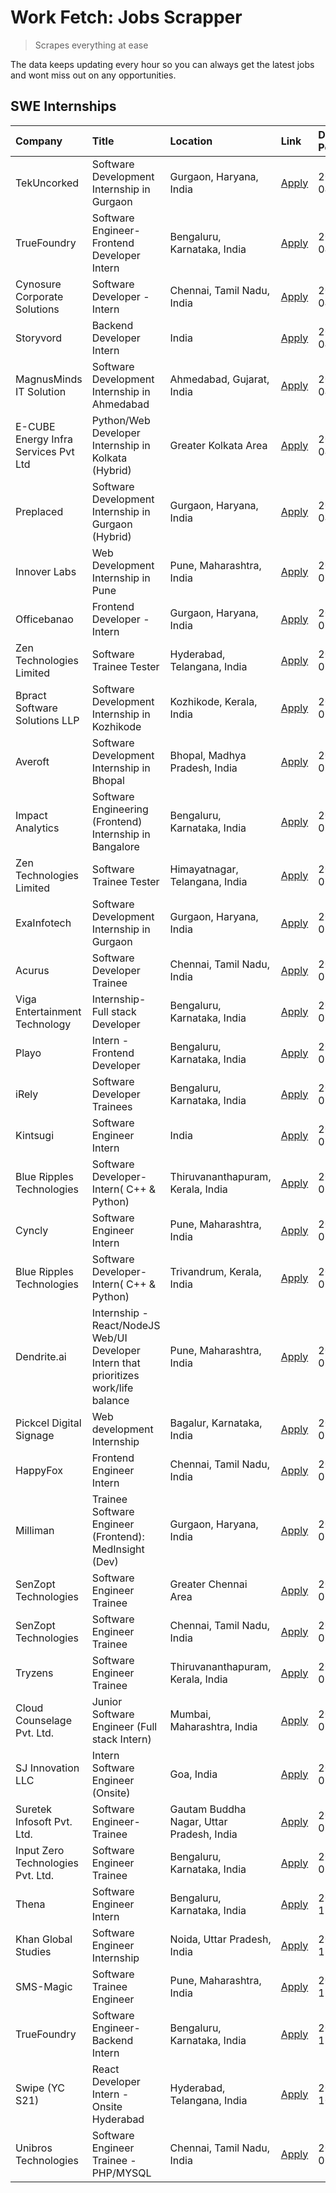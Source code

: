 # Work Fetch: Jobs Scrapper
> Scrapes everything at ease

The data keeps updating every hour so you can always get the latest jobs and wont miss out on any opportunities.

## SWE Internships
<!--START_SECTION:workfetch-->
| Company                              | Title                                                                                | Location                                  | Link                                                                                                                                                                                                                                                                                                    | Date Posted   |
|:-------------------------------------|:-------------------------------------------------------------------------------------|:------------------------------------------|:--------------------------------------------------------------------------------------------------------------------------------------------------------------------------------------------------------------------------------------------------------------------------------------------------------|:--------------|
| TekUncorked                          | Software Development Internship in Gurgaon                                           | Gurgaon, Haryana, India                   | [Apply](https://in.linkedin.com/jobs/view/software-development-internship-in-gurgaon-at-tekuncorked-3887479133?position=13&pageNum=0&refId=DPLCu%2BobasAg0g%2BVmwWOOg%3D%3D&trackingId=d71QpErHCmDkxiR8a64GBA%3D%3D&trk=public_jobs_jserp-result_search-card)                                           | 2024-04-05    |
| TrueFoundry                          | Software Engineer- Frontend Developer Intern                                         | Bengaluru, Karnataka, India               | [Apply](https://in.linkedin.com/jobs/view/software-engineer-frontend-developer-intern-at-truefoundry-3887320206?position=28&pageNum=0&refId=DPLCu%2BobasAg0g%2BVmwWOOg%3D%3D&trackingId=ybc3Zwvfs0wyskzNJVhv1w%3D%3D&trk=public_jobs_jserp-result_search-card)                                          | 2024-04-05    |
| Cynosure Corporate Solutions         | Software Developer -Intern                                                           | Chennai, Tamil Nadu, India                | [Apply](https://in.linkedin.com/jobs/view/software-developer-intern-at-cynosure-corporate-solutions-3884767755?position=34&pageNum=0&refId=DPLCu%2BobasAg0g%2BVmwWOOg%3D%3D&trackingId=qRmiSCETpqrFqagcEnqqaw%3D%3D&trk=public_jobs_jserp-result_search-card)                                           | 2024-04-04    |
| Storyvord                            | Backend Developer Intern                                                             | India                                     | [Apply](https://in.linkedin.com/jobs/view/backend-developer-intern-at-storyvord-3518938006?position=53&pageNum=0&refId=DPLCu%2BobasAg0g%2BVmwWOOg%3D%3D&trackingId=HhmEkVCUEcc3te4AxSPYew%3D%3D&trk=public_jobs_jserp-result_search-card)                                                               | 2024-04-04    |
| MagnusMinds IT Solution              | Software Development Internship in Ahmedabad                                         | Ahmedabad, Gujarat, India                 | [Apply](https://in.linkedin.com/jobs/view/software-development-internship-in-ahmedabad-at-magnusminds-it-solution-3883933909?position=44&pageNum=0&refId=DPLCu%2BobasAg0g%2BVmwWOOg%3D%3D&trackingId=0gze3%2BoSHqAqggz5k7NbuA%3D%3D&trk=public_jobs_jserp-result_search-card)                           | 2024-04-03    |
| E-CUBE Energy Infra Services Pvt Ltd | Python/Web Developer Internship in Kolkata (Hybrid)                                  | Greater Kolkata Area                      | [Apply](https://in.linkedin.com/jobs/view/python-web-developer-internship-in-kolkata-hybrid-at-e-cube-energy-infra-services-pvt-ltd-3882160442?position=24&pageNum=0&refId=DPLCu%2BobasAg0g%2BVmwWOOg%3D%3D&trackingId=7FuctpsMx9BNY17AeMm7fg%3D%3D&trk=public_jobs_jserp-result_search-card)           | 2024-04-02    |
| Preplaced                            | Software Development Internship in Gurgaon (Hybrid)                                  | Gurgaon, Haryana, India                   | [Apply](https://in.linkedin.com/jobs/view/software-development-internship-in-gurgaon-hybrid-at-preplaced-3880567870?position=26&pageNum=0&refId=DPLCu%2BobasAg0g%2BVmwWOOg%3D%3D&trackingId=WqauiEGCwkRUJeWaNNo41g%3D%3D&trk=public_jobs_jserp-result_search-card)                                      | 2024-04-01    |
| Innover Labs                         | Web Development Internship in Pune                                                   | Pune, Maharashtra, India                  | [Apply](https://in.linkedin.com/jobs/view/web-development-internship-in-pune-at-innover-labs-3875494237?position=9&pageNum=0&refId=DPLCu%2BobasAg0g%2BVmwWOOg%3D%3D&trackingId=X9NRVfvTAn2D6R%2FtWIP9Hw%3D%3D&trk=public_jobs_jserp-result_search-card)                                                 | 2024-03-28    |
| Officebanao                          | Frontend Developer - Intern                                                          | Gurgaon, Haryana, India                   | [Apply](https://in.linkedin.com/jobs/view/frontend-developer-intern-at-officebanao-3871265915?position=14&pageNum=0&refId=DPLCu%2BobasAg0g%2BVmwWOOg%3D%3D&trackingId=dMwHbYjWZ1tJ4w44ckXGeA%3D%3D&trk=public_jobs_jserp-result_search-card)                                                            | 2024-03-28    |
| Zen Technologies Limited             | Software Trainee Tester                                                              | Hyderabad, Telangana, India               | [Apply](https://in.linkedin.com/jobs/view/software-trainee-tester-at-zen-technologies-limited-3872036112?position=15&pageNum=0&refId=DPLCu%2BobasAg0g%2BVmwWOOg%3D%3D&trackingId=S1f5oAxfttHpnWsZ9UnamQ%3D%3D&trk=public_jobs_jserp-result_search-card)                                                 | 2024-03-27    |
| Bpract Software Solutions LLP        | Software Development Internship in Kozhikode                                         | Kozhikode, Kerala, India                  | [Apply](https://in.linkedin.com/jobs/view/software-development-internship-in-kozhikode-at-bpract-software-solutions-llp-3874054300?position=21&pageNum=0&refId=DPLCu%2BobasAg0g%2BVmwWOOg%3D%3D&trackingId=P4z%2BWir%2BNoH0CR34WQpJ1w%3D%3D&trk=public_jobs_jserp-result_search-card)                   | 2024-03-27    |
| Averoft                              | Software Development Internship in Bhopal                                            | Bhopal, Madhya Pradesh, India             | [Apply](https://in.linkedin.com/jobs/view/software-development-internship-in-bhopal-at-averoft-3874051550?position=50&pageNum=0&refId=DPLCu%2BobasAg0g%2BVmwWOOg%3D%3D&trackingId=ml%2FbAt%2F400fNUM8OMS2C4Q%3D%3D&trk=public_jobs_jserp-result_search-card)                                            | 2024-03-27    |
| Impact Analytics                     | Software Engineering (Frontend) Internship in Bangalore                              | Bengaluru, Karnataka, India               | [Apply](https://in.linkedin.com/jobs/view/software-engineering-frontend-internship-in-bangalore-at-impact-analytics-3872535077?position=5&pageNum=0&refId=DPLCu%2BobasAg0g%2BVmwWOOg%3D%3D&trackingId=nmx2Up0GWLFhrREarAEL7A%3D%3D&trk=public_jobs_jserp-result_search-card)                            | 2024-03-26    |
| Zen Technologies Limited             | Software Trainee Tester                                                              | Himayatnagar, Telangana, India            | [Apply](https://in.linkedin.com/jobs/view/software-trainee-tester-at-zen-technologies-limited-3872100214?position=11&pageNum=0&refId=DPLCu%2BobasAg0g%2BVmwWOOg%3D%3D&trackingId=HW2oXKum7IPquBzgyh8ebQ%3D%3D&trk=public_jobs_jserp-result_search-card)                                                 | 2024-03-26    |
| ExaInfotech                          | Software Development Internship in Gurgaon                                           | Gurgaon, Haryana, India                   | [Apply](https://in.linkedin.com/jobs/view/software-development-internship-in-gurgaon-at-exainfotech-3872534185?position=16&pageNum=0&refId=DPLCu%2BobasAg0g%2BVmwWOOg%3D%3D&trackingId=CZZucnQgEA86rGVq9hxj8A%3D%3D&trk=public_jobs_jserp-result_search-card)                                           | 2024-03-26    |
| Acurus                               | Software Developer Trainee                                                           | Chennai, Tamil Nadu, India                | [Apply](https://in.linkedin.com/jobs/view/software-developer-trainee-at-acurus-3871400616?position=23&pageNum=0&refId=DPLCu%2BobasAg0g%2BVmwWOOg%3D%3D&trackingId=juKtQgbZaI45SDtUvaLpBA%3D%3D&trk=public_jobs_jserp-result_search-card)                                                                | 2024-03-26    |
| Viga Entertainment Technology        | Internship-Full stack Developer                                                      | Bengaluru, Karnataka, India               | [Apply](https://in.linkedin.com/jobs/view/internship-full-stack-developer-at-viga-entertainment-technology-3870669789?position=32&pageNum=0&refId=DPLCu%2BobasAg0g%2BVmwWOOg%3D%3D&trackingId=cdNM%2BlPJ4qpHNsutny6r0A%3D%3D&trk=public_jobs_jserp-result_search-card)                                  | 2024-03-25    |
| Playo                                | Intern - Frontend Developer                                                          | Bengaluru, Karnataka, India               | [Apply](https://in.linkedin.com/jobs/view/intern-frontend-developer-at-playo-3864131172?position=7&pageNum=0&refId=DPLCu%2BobasAg0g%2BVmwWOOg%3D%3D&trackingId=6T5H6BshVxjxkQ5zN3FEPA%3D%3D&trk=public_jobs_jserp-result_search-card)                                                                   | 2024-03-22    |
| iRely                                | Software Developer Trainees                                                          | Bengaluru, Karnataka, India               | [Apply](https://in.linkedin.com/jobs/view/software-developer-trainees-at-irely-3860566039?position=3&pageNum=0&refId=DPLCu%2BobasAg0g%2BVmwWOOg%3D%3D&trackingId=SahdyjScDnBjfUpg9cSxMw%3D%3D&trk=public_jobs_jserp-result_search-card)                                                                 | 2024-03-18    |
| Kintsugi                             | Software Engineer Intern                                                             | India                                     | [Apply](https://in.linkedin.com/jobs/view/software-engineer-intern-at-kintsugi-3857074071?position=38&pageNum=0&refId=DPLCu%2BobasAg0g%2BVmwWOOg%3D%3D&trackingId=v3Nvjgr0%2FcRnKusPmEBm%2Bg%3D%3D&trk=public_jobs_jserp-result_search-card)                                                            | 2024-03-16    |
| Blue Ripples Technologies            | Software Developer- Intern( C++ & Python)                                            | Thiruvananthapuram, Kerala, India         | [Apply](https://in.linkedin.com/jobs/view/software-developer-intern-c%2B%2B-python-at-blue-ripples-technologies-3855594494?position=20&pageNum=0&refId=DPLCu%2BobasAg0g%2BVmwWOOg%3D%3D&trackingId=QmCjvHOFBWEPa55%2BLa4hSQ%3D%3D&trk=public_jobs_jserp-result_search-card)                             | 2024-03-14    |
| Cyncly                               | Software Engineer Intern                                                             | Pune, Maharashtra, India                  | [Apply](https://in.linkedin.com/jobs/view/software-engineer-intern-at-cyncly-3853990178?position=19&pageNum=0&refId=DPLCu%2BobasAg0g%2BVmwWOOg%3D%3D&trackingId=Rsfwb%2Bxb05uC4rzTO5TRLA%3D%3D&trk=public_jobs_jserp-result_search-card)                                                                | 2024-03-13    |
| Blue Ripples Technologies            | Software Developer- Intern( C++  & Python)                                           | Trivandrum, Kerala, India                 | [Apply](https://in.linkedin.com/jobs/view/software-developer-intern-c%2B%2B-python-at-blue-ripples-technologies-3856150730?position=22&pageNum=0&refId=DPLCu%2BobasAg0g%2BVmwWOOg%3D%3D&trackingId=XFegxrog1HUsP%2BBjTVs88A%3D%3D&trk=public_jobs_jserp-result_search-card)                             | 2024-03-13    |
| Dendrite.ai                          | Internship - React/NodeJS Web/UI Developer Intern that prioritizes work/life balance | Pune, Maharashtra, India                  | [Apply](https://in.linkedin.com/jobs/view/internship-react-nodejs-web-ui-developer-intern-that-prioritizes-work-life-balance-at-dendrite-ai-3853583200?position=40&pageNum=0&refId=DPLCu%2BobasAg0g%2BVmwWOOg%3D%3D&trackingId=iEctlEye4BBzSz%2FLBEkvbw%3D%3D&trk=public_jobs_jserp-result_search-card) | 2024-03-12    |
| Pickcel Digital Signage              | Web development Internship                                                           | Bagalur, Karnataka, India                 | [Apply](https://in.linkedin.com/jobs/view/web-development-internship-at-pickcel-digital-signage-3849506118?position=59&pageNum=0&refId=DPLCu%2BobasAg0g%2BVmwWOOg%3D%3D&trackingId=1sEQ23zzM5djEKhMTfOxMw%3D%3D&trk=public_jobs_jserp-result_search-card)                                               | 2024-03-08    |
| HappyFox                             | Frontend Engineer Intern                                                             | Chennai, Tamil Nadu, India                | [Apply](https://in.linkedin.com/jobs/view/frontend-engineer-intern-at-happyfox-3848357951?position=52&pageNum=0&refId=DPLCu%2BobasAg0g%2BVmwWOOg%3D%3D&trackingId=uZQnPrfIlFeNCFtQQGspXg%3D%3D&trk=public_jobs_jserp-result_search-card)                                                                | 2024-03-07    |
| Milliman                             | Trainee Software Engineer (Frontend): MedInsight (Dev)                               | Gurgaon, Haryana, India                   | [Apply](https://in.linkedin.com/jobs/view/trainee-software-engineer-frontend-medinsight-dev-at-milliman-3792874280?position=12&pageNum=0&refId=DPLCu%2BobasAg0g%2BVmwWOOg%3D%3D&trackingId=Pder%2Bw1GvVT7JlHput2Oqg%3D%3D&trk=public_jobs_jserp-result_search-card)                                     | 2024-03-01    |
| SenZopt Technologies                 | Software Engineer Trainee                                                            | Greater Chennai Area                      | [Apply](https://in.linkedin.com/jobs/view/software-engineer-trainee-at-senzopt-technologies-3827688781?position=41&pageNum=0&refId=DPLCu%2BobasAg0g%2BVmwWOOg%3D%3D&trackingId=Tf%2FkImXbiJTBem7cd9sTNA%3D%3D&trk=public_jobs_jserp-result_search-card)                                                 | 2024-02-12    |
| SenZopt Technologies                 | Software Engineer Trainee                                                            | Chennai, Tamil Nadu, India                | [Apply](https://in.linkedin.com/jobs/view/software-engineer-trainee-at-senzopt-technologies-3827686880?position=55&pageNum=0&refId=DPLCu%2BobasAg0g%2BVmwWOOg%3D%3D&trackingId=kmFuNtvpoYY3Mz%2BsiI0laQ%3D%3D&trk=public_jobs_jserp-result_search-card)                                                 | 2024-02-12    |
| Tryzens                              | Software Engineer Trainee                                                            | Thiruvananthapuram, Kerala, India         | [Apply](https://in.linkedin.com/jobs/view/software-engineer-trainee-at-tryzens-3809363491?position=43&pageNum=0&refId=DPLCu%2BobasAg0g%2BVmwWOOg%3D%3D&trackingId=%2BlVIuigQ8DHONg5IedjXzw%3D%3D&trk=public_jobs_jserp-result_search-card)                                                              | 2024-01-18    |
| Cloud Counselage Pvt. Ltd.           | Junior Software Engineer (Full stack Intern)                                         | Mumbai, Maharashtra, India                | [Apply](https://in.linkedin.com/jobs/view/junior-software-engineer-full-stack-intern-at-cloud-counselage-pvt-ltd-3803132814?position=35&pageNum=0&refId=DPLCu%2BobasAg0g%2BVmwWOOg%3D%3D&trackingId=raM2gqA1cgkFHE1o2iPBhg%3D%3D&trk=public_jobs_jserp-result_search-card)                              | 2024-01-11    |
| SJ Innovation LLC                    | Intern Software Engineer (Onsite)                                                    | Goa, India                                | [Apply](https://in.linkedin.com/jobs/view/intern-software-engineer-onsite-at-sj-innovation-llc-3799959011?position=49&pageNum=0&refId=DPLCu%2BobasAg0g%2BVmwWOOg%3D%3D&trackingId=7VZwJ5rxB1A91YyxdDcwug%3D%3D&trk=public_jobs_jserp-result_search-card)                                                | 2024-01-11    |
| Suretek Infosoft Pvt. Ltd.           | Software Engineer-Trainee                                                            | Gautam Buddha Nagar, Uttar Pradesh, India | [Apply](https://in.linkedin.com/jobs/view/software-engineer-trainee-at-suretek-infosoft-pvt-ltd-3800934643?position=29&pageNum=0&refId=DPLCu%2BobasAg0g%2BVmwWOOg%3D%3D&trackingId=VddLXDALMHZo0%2Bu8bahUxg%3D%3D&trk=public_jobs_jserp-result_search-card)                                             | 2024-01-09    |
| Input Zero Technologies Pvt. Ltd.    | Software Engineer Trainee                                                            | Bengaluru, Karnataka, India               | [Apply](https://in.linkedin.com/jobs/view/software-engineer-trainee-at-input-zero-technologies-pvt-ltd-3800927643?position=37&pageNum=0&refId=DPLCu%2BobasAg0g%2BVmwWOOg%3D%3D&trackingId=ndLebjVbUdeOwMJYXrzaGg%3D%3D&trk=public_jobs_jserp-result_search-card)                                        | 2024-01-09    |
| Thena                                | Software Engineer Intern                                                             | Bengaluru, Karnataka, India               | [Apply](https://in.linkedin.com/jobs/view/software-engineer-intern-at-thena-3778731751?position=25&pageNum=0&refId=DPLCu%2BobasAg0g%2BVmwWOOg%3D%3D&trackingId=uoz2yNxamTzzFD9BZOZZGg%3D%3D&trk=public_jobs_jserp-result_search-card)                                                                   | 2023-12-05    |
| Khan Global Studies                  | Software Engineer Internship                                                         | Noida, Uttar Pradesh, India               | [Apply](https://in.linkedin.com/jobs/view/software-engineer-internship-at-khan-global-studies-3766942197?position=57&pageNum=0&refId=DPLCu%2BobasAg0g%2BVmwWOOg%3D%3D&trackingId=eZ3PuWSlZRCfOAnpoH96KQ%3D%3D&trk=public_jobs_jserp-result_search-card)                                                 | 2023-11-27    |
| SMS-Magic                            | Software Trainee Engineer                                                            | Pune, Maharashtra, India                  | [Apply](https://in.linkedin.com/jobs/view/software-trainee-engineer-at-sms-magic-3761409781?position=36&pageNum=0&refId=DPLCu%2BobasAg0g%2BVmwWOOg%3D%3D&trackingId=Ywln6uG83oFDlykO8ETyHQ%3D%3D&trk=public_jobs_jserp-result_search-card)                                                              | 2023-11-16    |
| TrueFoundry                          | Software Engineer-Backend Intern                                                     | Bengaluru, Karnataka, India               | [Apply](https://in.linkedin.com/jobs/view/software-engineer-backend-intern-at-truefoundry-3779508170?position=39&pageNum=0&refId=DPLCu%2BobasAg0g%2BVmwWOOg%3D%3D&trackingId=88WR5WcNN5WpKLnvqqS88A%3D%3D&trk=public_jobs_jserp-result_search-card)                                                     | 2023-11-10    |
| Swipe (YC S21)                       | React Developer Intern - Onsite Hyderabad                                            | Hyderabad, Telangana, India               | [Apply](https://in.linkedin.com/jobs/view/react-developer-intern-onsite-hyderabad-at-swipe-yc-s21-3737600089?position=45&pageNum=0&refId=DPLCu%2BobasAg0g%2BVmwWOOg%3D%3D&trackingId=6nVdsCigBaqw4CUK2sk78g%3D%3D&trk=public_jobs_jserp-result_search-card)                                             | 2023-10-13    |
| Unibros Technologies                 | Software Engineer Trainee - PHP/MYSQL                                                | Chennai, Tamil Nadu, India                | [Apply](https://in.linkedin.com/jobs/view/software-engineer-trainee-php-mysql-at-unibros-technologies-3656599241?position=42&pageNum=0&refId=DPLCu%2BobasAg0g%2BVmwWOOg%3D%3D&trackingId=5CpcnkAvCJXkpfd%2FqxPgUA%3D%3D&trk=public_jobs_jserp-result_search-card)                                       | 2023-06-12    |
<!--END_SECTION:workfetch-->

